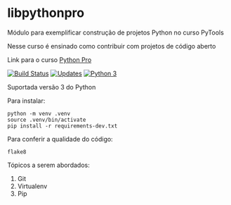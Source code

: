 # libpythonpro
Módulo para exemplificar construção de projetos Python no curso PyTools

Nesse curso é ensinado como contribuir com projetos de código aberto

Link para o curso [Python Pro](https://www.python.pro.br)

[![Build Status](https://travis-ci.com/wosubtil/libpythonpro.svg?branch=master)](https://travis-ci.com/wosubtil/libpythonpro)
[![Updates](https://pyup.io/repos/github/wosubtil/libpythonpro/shield.svg)](https://pyup.io/repos/github/wosubtil/libpythonpro/)
[![Python 3](https://pyup.io/repos/github/wosubtil/libpythonpro/python-3-shield.svg)](https://pyup.io/repos/github/wosubtil/libpythonpro/)

Suportada versão 3 do Python

Para instalar:

```console
python -m venv .venv
source .venv/bin/activate
pip install -r requirements-dev.txt
```

Para conferir a qualidade do código:
```console
flake8
```


Tópicos a serem abordados:
1. Git
2. Virtualenv
3. Pip

